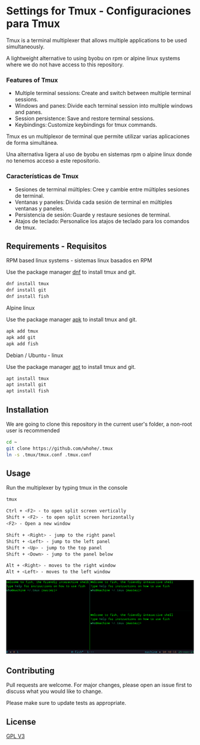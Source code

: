 # Settings for Tmux - Configuraciones para Tmux

Tmux is a terminal multiplexer that allows multiple applications to be used simultaneously.

A lightweight alternative to using byobu on rpm or alpine linux systems where we do not have access to this repository.

### Features of Tmux 
* Multiple terminal sessions: Create and switch between multiple terminal sessions. 
* Windows and panes: Divide each terminal session into multiple windows and panes. 
* Session persistence: Save and restore terminal sessions. 
* Keybindings: Customize keybindings for tmux commands. 

Tmux es un multiplexor de terminal que permite utilizar varias aplicaciones de forma simultánea.

Una alternativa ligera al uso de byobu en sistemas rpm o alpine linux donde no tenemos acceso a este repositorio.

### Características de Tmux 

* Sesiones de terminal múltiples: Cree y cambie entre múltiples sesiones de terminal. 
* Ventanas y paneles: Divida cada sesión de terminal en múltiples ventanas y paneles. 
* Persistencia de sesión: Guarde y restaure sesiones de terminal. 
* Atajos de teclado: Personalice los atajos de teclado para los comandos de tmux. 

## Requirements - Requisitos
RPM based linux systems - sistemas linux basados en RPM

Use the package manager [dnf](https://docs.fedoraproject.org/es/quick-docs/dnf-vs-apt/) to install tmux and git.

```bash
dnf install tmux
dnf install git
dnf install fish
```

Alpine linux 

Use the package manager [apk](https://wiki.alpinelinux.org/wiki/Alpine_Package_Keeper) to install tmux and git.
```bash
apk add tmux
apk add git
apk add fish
```

Debian / Ubuntu - linux 

Use the package manager [apt](https://wiki.debian.org/es/Apt) to install tmux and git.

```bash
apt install tmux
apt install git
apt install fish
```

## Installation

We are going to clone this repository in the current user's folder, a non-root user is recommended

```bash
cd ~
git clone https://github.com/whohe/.tmux
ln -s .tmux/tmux.conf .tmux.conf
```

## Usage
Run the multiplexer by typing tmux in the console
```bash 
tmux
```
```bash 
Ctrl + <F2> - to open split screen vertically
Shift + <F2> - to open split screen horizontally
<F2> - Open a new window
```

```bash 
Shift + <Right> - jump to the right panel
Shift + <Left> - jump to the left panel
Shift + <Up> - jump to the top panel
Shift + <Down> - jump to the panel below
```

```bash 
Alt + <Right> - moves to the right window
Alt + <Left> - moves to the left window
```


![Preview](capture.png?raw=true "Preview")

## Contributing

Pull requests are welcome. For major changes, please open an issue first
to discuss what you would like to change.

Please make sure to update tests as appropriate.

## License

[GPL V3](https://www.gnu.org/licenses/gpl-3.0.html)
